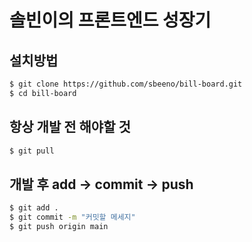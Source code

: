 # 솔빈이의 프론트엔드 성장기

## 설치방법
```bash
$ git clone https://github.com/sbeeno/bill-board.git
$ cd bill-board
```

## 항상 개발 전 해야할 것
```bash
$ git pull
```

## 개발 후 add -> commit -> push
```bash
$ git add .
$ git commit -m "커밋할 메세지"
$ git push origin main
```
